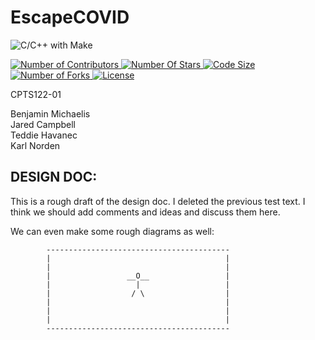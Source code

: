 # EscapeCOVID

![C/C++ with Make](https://github.com/BenjaminMichaelis/EscapeCOVID/workflows/C/C++%20with%20Make/badge.svg?branch=master)
<p align="left" >
        <a href="https://github.com/benjaminmichaelis/EscapeCOVID">
        <img src="https://img.shields.io/github/contributors/BenjaminMichaelis/EscapeCovid" alt="Number of Contributors" />
    </a>
    <a href="https://github.com/benjaminmichaelis/EscapeCOVID">
        <img src="https://img.shields.io/github/stars/BenjaminMichaelis/EscapeCOVID" alt="Number Of Stars" />
    </a>
        <a href="https://github.com/benjaminmichaelis/EscapeCOVID">
        <img src="https://img.shields.io/github/languages/code-size/BenjaminMichaelis/EscapeCOVID" alt="Code Size" />
    </a>
    <a href="https://github.com/benjaminmichaelis/EscapeCOVID">
        <img src="https://img.shields.io/github/forks/BenjaminMichaelis/EscapeCOVID" alt="Number of Forks" />
    </a>
        <a href="https://github.com/benjaminmichaelis/EscapeCOVID">
        <img src="https://img.shields.io/github/license/BenjaminMichaelis/EscapeCOVID" alt="License" />
    </a>
    
CPTS122-01

Benjamin Michaelis<br />
Jared Campbell<br />
Teddie Havanec<br />
Karl Norden<br />

## DESIGN DOC:

This is a rough draft of the design doc. I deleted the previous test text. I think we should add comments and ideas and discuss them here.

We can even make some rough diagrams as well:


            -----------------------------------------
            |                                       |
            |                                       |
            |                 __O__                 |
            |                   |                   |
            |                  / \                  |
            |                                       |
            |                                       |
            |                                       |
            -----------------------------------------